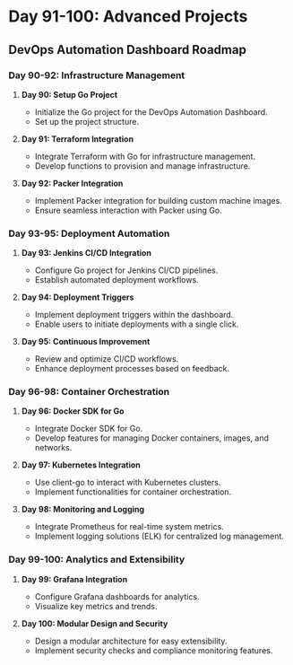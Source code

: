 # Day 91-100: Advanced Projects

## DevOps Automation Dashboard Roadmap

### Day 90-92: Infrastructure Management

1. **Day 90: Setup Go Project**
   - Initialize the Go project for the DevOps Automation Dashboard.
   - Set up the project structure.

2. **Day 91: Terraform Integration**
   - Integrate Terraform with Go for infrastructure management.
   - Develop functions to provision and manage infrastructure.

3. **Day 92: Packer Integration**
   - Implement Packer integration for building custom machine images.
   - Ensure seamless interaction with Packer using Go.

### Day 93-95: Deployment Automation

1. **Day 93: Jenkins CI/CD Integration**
   - Configure Go project for Jenkins CI/CD pipelines.
   - Establish automated deployment workflows.

2. **Day 94: Deployment Triggers**
   - Implement deployment triggers within the dashboard.
   - Enable users to initiate deployments with a single click.

3. **Day 95: Continuous Improvement**
   - Review and optimize CI/CD workflows.
   - Enhance deployment processes based on feedback.

### Day 96-98: Container Orchestration

1. **Day 96: Docker SDK for Go**
   - Integrate Docker SDK for Go.
   - Develop features for managing Docker containers, images, and networks.

2. **Day 97: Kubernetes Integration**
   - Use client-go to interact with Kubernetes clusters.
   - Implement functionalities for container orchestration.

3. **Day 98: Monitoring and Logging**
   - Integrate Prometheus for real-time system metrics.
   - Implement logging solutions (ELK) for centralized log management.

### Day 99-100: Analytics and Extensibility

1. **Day 99: Grafana Integration**
    - Configure Grafana dashboards for analytics.
    - Visualize key metrics and trends.

2. **Day 100: Modular Design and Security**
    - Design a modular architecture for easy extensibility.
    - Implement security checks and compliance monitoring features.
